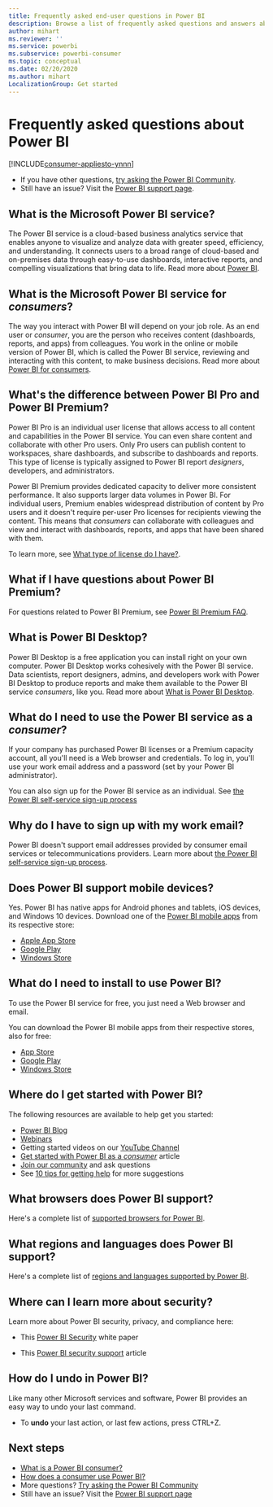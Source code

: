 ```yaml
---
title: Frequently asked end-user questions in Power BI
description: Browse a list of frequently asked questions and answers about the Power BI service and the Power BI mobile apps.
author: mihart
ms.reviewer: ''
ms.service: powerbi
ms.subservice: powerbi-consumer
ms.topic: conceptual
ms.date: 02/20/2020
ms.author: mihart
LocalizationGroup: Get started
---
```


# Frequently asked questions about Power BI

[!INCLUDE[consumer-appliesto-ynnn](../includes/consumer-appliesto-ynnn.md)]

* If you have other questions, [try asking the Power BI Community](https://community.powerbi.com/).
* Still have an issue? Visit the [Power BI support page](https://powerbi.microsoft.com/support/).

## What is the Microsoft Power BI service?

The Power BI service is a cloud-based business analytics service that enables anyone to visualize and analyze data with greater speed, efficiency, and understanding. It connects users to a broad range of cloud-based and on-premises data through easy-to-use dashboards, interactive reports, and compelling visualizations that bring data to life. Read more about [Power BI](../fundamentals/power-bi-overview.md).

## What is the Microsoft Power BI service for *consumers*?

The way you interact with Power BI will depend on your job role. As an end user or *consumer*, you are the person who receives content (dashboards, reports, and apps) from colleagues. You work in the online or mobile version of Power BI, which is called the Power BI service, reviewing and interacting with this content, to make business decisions.  Read more about [Power BI for consumers](index.yml).


## What's the difference between Power BI Pro and Power BI Premium?

Power BI Pro is an individual user license that allows access to all content and capabilities in the Power BI service. You can even share content and collaborate with other Pro users. Only Pro users can publish content to workspaces, share dashboards, and subscribe to dashboards and reports. This type of license is typically assigned to Power BI report *designers*, developers, and administrators. 

Power BI Premium provides dedicated capacity to deliver more consistent performance. It also supports larger data volumes in Power BI. For individual users, Premium enables widespread distribution of content by Pro users and it doesn't require per-user Pro licenses for recipients viewing the content. This means that *consumers* can collaborate with colleagues and view and interact with dashboards, reports, and apps that have been shared with them. 

To learn more, see [What type of license do I have?](end-user-license.md).

## What if I have questions about Power BI Premium?

For questions related to Power BI Premium, see [Power BI Premium FAQ](../admin/service-premium-faq.md).

## What is Power BI Desktop?

Power BI Desktop is a free application you can install right on your own computer. Power BI Desktop works cohesively with the Power BI service.  Data scientists, report designers, admins, and developers work with Power BI Desktop to produce reports and make them available to the Power BI service *consumers*, like you. Read more about [What is Power BI Desktop](../fundamentals/desktop-what-is-desktop.md).

## What do I need to use the Power BI service as a *consumer*?

If your company has purchased Power BI licenses or a Premium capacity account, all you'll need is a Web browser and credentials. To log in, you'll use your work email address and a password (set by your Power BI administrator).  

You can also sign up for the Power BI service as an individual. See [the Power BI self-service sign-up process](../fundamentals/service-self-service-signup-for-power-bi.md)

## Why do I have to sign up with my work email?

Power BI doesn't support email addresses provided by consumer email services or telecommunications providers. Learn more about [the Power BI self-service sign-up process](../fundamentals/service-self-service-signup-for-power-bi.md).

## Does Power BI support mobile devices?

Yes. Power BI has native apps for Android phones and tablets, iOS devices, and Windows 10 devices. Download one of the [Power BI mobile apps](https://powerbi.microsoft.com/mobile) from its respective store:  

* [Apple App Store](https://go.microsoft.com/fwlink/?LinkId=526218)
* [Google Play](https://go.microsoft.com/fwlink/?LinkID=544867&clcid=0x409)
* [Windows Store](https://go.microsoft.com/fwlink/?LinkId=526478)

## What do I need to install to use Power BI?

To use the Power BI service for free, you just need a Web browser and email.

You can download the Power BI mobile apps from their respective stores, also for free:

* [App Store](https://go.microsoft.com/fwlink/?LinkId=526218)
* [Google Play](https://go.microsoft.com/fwlink/?LinkID=544867&clcid=0x409)
* [Windows Store](https://go.microsoft.com/fwlink/?LinkId=526478)

## Where do I get started with Power BI?

The following resources are available to help get you started:

* [Power BI Blog](https://powerbi.microsoft.com/blog/)
* [Webinars](../fundamentals/webinars.md)
* Getting started videos on our [YouTube Channel](https://www.youtube.com/user/mspowerbi)
* [Get started with Power BI as a *consumer*](index.yml) article
* [Join our community](https://community.powerbi.com/) and ask questions
* See [10 tips for getting help](../fundamentals/service-tips-for-finding-help.md) for more suggestions

## What browsers does Power BI support?

Here's a complete list of [supported browsers for Power BI](../service-browser-support.md).

## What regions and languages does Power BI support?

Here's a complete list of [regions and languages supported by Power BI](../fundamentals/supported-languages-countries-regions.md).

## Where can I learn more about security?

Learn more about Power BI security, privacy, and compliance here:

* This [Power BI Security](https://go.microsoft.com/fwlink/?LinkId=829185) white paper

* This [Power BI security support](../admin/service-admin-power-bi-security.md) article

## How do I undo in Power BI?

Like many other Microsoft services and software, Power BI provides an easy way to undo your last command.

* To **undo** your last action, or last few actions, press CTRL+Z.

## Next steps

* [What is a Power BI consumer?](end-user-consumer.md)
* [How does a consumer use Power BI?](end-user-reading-view.md)
* More questions? [Try asking the Power BI Community](https://community.powerbi.com/)
* Still have an issue? Visit the [Power BI support page](https://powerbi.microsoft.com/support/)
